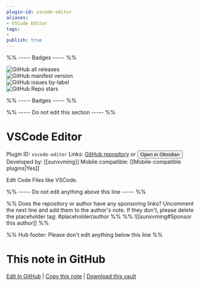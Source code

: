 ```yaml
---
plugin-id: vscode-editor
aliases:
- VSCode Editor
tags: 
- 
publish: true
---
```


%% ----- Badges ----- %%

![GitHub all releases](https://img.shields.io/github/downloads/sunxvming/obsidian-vscode-editor/total?color=573E7A&logo=github&style=for-the-badge)   
![GitHub manifest version](https://img.shields.io/github/manifest-json/v/sunxvming/obsidian-vscode-editor?color=573E7A&logo=github&style=for-the-badge)   
![GitHub issues by-label](https://img.shields.io/github/issues/sunxvming/obsidian-vscode-editor/help%20wanted?color=573E7A&logo=github&style=for-the-badge)   
![GitHub Repo stars](https://img.shields.io/github/stars/sunxvming/obsidian-vscode-editor?color=573E7A&logo=github&style=for-the-badge)

%% ----- Badges ----- %%

%% ----- Do not edit this section ----- %%

# VSCode Editor

Plugin ID: `vscode-editor`
Links: [GitHub repository](https://github.com/sunxvming/obsidian-vscode-editor) or [<button id=HH>Open in Obsidian</button>](obsidian://show-plugin?id=vscode-editor)
Developed by: [[sunxvming]]
Mobile compatible: [[Mobile-compatible plugins|Yes]]

Edit Code Files like VSCode.

%% ----- Do not edit anything above this line ----- %% 

%% Does the repository or author have any sponsoring links? Uncomment the next line and add them to the author's note. If they don't, please delete the placeholder tag: #placeholder/author %%
%% ![[sunxvming#Sponsor this author]] %%

%% Hub footer: Please don't edit anything below this line %%

# This note in GitHub

<span class="git-footer">[Edit In GitHub](https://github.dev/obsidian-community/obsidian-hub/blob/main/02%20-%20Community%20Expansions/02.05%20All%20Community%20Expansions/Plugins/vscode-editor.md "git-hub-edit-note") | [Copy this note](https://raw.githubusercontent.com/obsidian-community/obsidian-hub/main/02%20-%20Community%20Expansions/02.05%20All%20Community%20Expansions/Plugins/vscode-editor.md "git-hub-copy-note") | [Download this vault](https://github.com/obsidian-community/obsidian-hub/archive/refs/heads/main.zip "git-hub-download-vault") </span>
